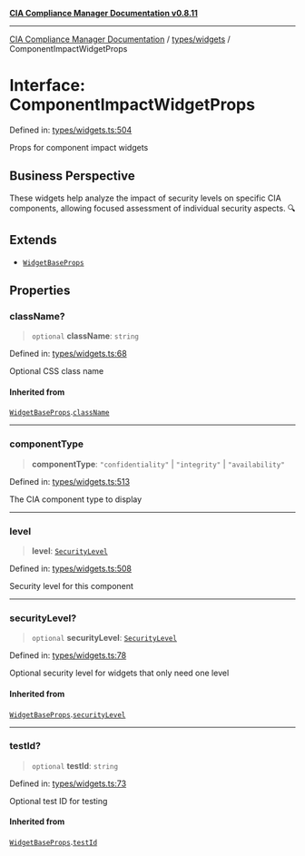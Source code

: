 [**CIA Compliance Manager Documentation v0.8.11**](../../../README.md)

***

[CIA Compliance Manager Documentation](../../../modules.md) / [types/widgets](../README.md) / ComponentImpactWidgetProps

# Interface: ComponentImpactWidgetProps

Defined in: [types/widgets.ts:504](https://github.com/Hack23/cia-compliance-manager/blob/d6eede30e4f01622fe18187e98b207e9a06a781f/src/types/widgets.ts#L504)

Props for component impact widgets

## Business Perspective

These widgets help analyze the impact of security levels on specific
CIA components, allowing focused assessment of individual security aspects. 🔍

## Extends

- [`WidgetBaseProps`](WidgetBaseProps.md)

## Properties

### className?

> `optional` **className**: `string`

Defined in: [types/widgets.ts:68](https://github.com/Hack23/cia-compliance-manager/blob/d6eede30e4f01622fe18187e98b207e9a06a781f/src/types/widgets.ts#L68)

Optional CSS class name

#### Inherited from

[`WidgetBaseProps`](WidgetBaseProps.md).[`className`](WidgetBaseProps.md#classname)

***

### componentType

> **componentType**: `"confidentiality"` \| `"integrity"` \| `"availability"`

Defined in: [types/widgets.ts:513](https://github.com/Hack23/cia-compliance-manager/blob/d6eede30e4f01622fe18187e98b207e9a06a781f/src/types/widgets.ts#L513)

The CIA component type to display

***

### level

> **level**: [`SecurityLevel`](../../cia/type-aliases/SecurityLevel.md)

Defined in: [types/widgets.ts:508](https://github.com/Hack23/cia-compliance-manager/blob/d6eede30e4f01622fe18187e98b207e9a06a781f/src/types/widgets.ts#L508)

Security level for this component

***

### securityLevel?

> `optional` **securityLevel**: [`SecurityLevel`](../../cia/type-aliases/SecurityLevel.md)

Defined in: [types/widgets.ts:78](https://github.com/Hack23/cia-compliance-manager/blob/d6eede30e4f01622fe18187e98b207e9a06a781f/src/types/widgets.ts#L78)

Optional security level for widgets that only need one level

#### Inherited from

[`WidgetBaseProps`](WidgetBaseProps.md).[`securityLevel`](WidgetBaseProps.md#securitylevel)

***

### testId?

> `optional` **testId**: `string`

Defined in: [types/widgets.ts:73](https://github.com/Hack23/cia-compliance-manager/blob/d6eede30e4f01622fe18187e98b207e9a06a781f/src/types/widgets.ts#L73)

Optional test ID for testing

#### Inherited from

[`WidgetBaseProps`](WidgetBaseProps.md).[`testId`](WidgetBaseProps.md#testid)
